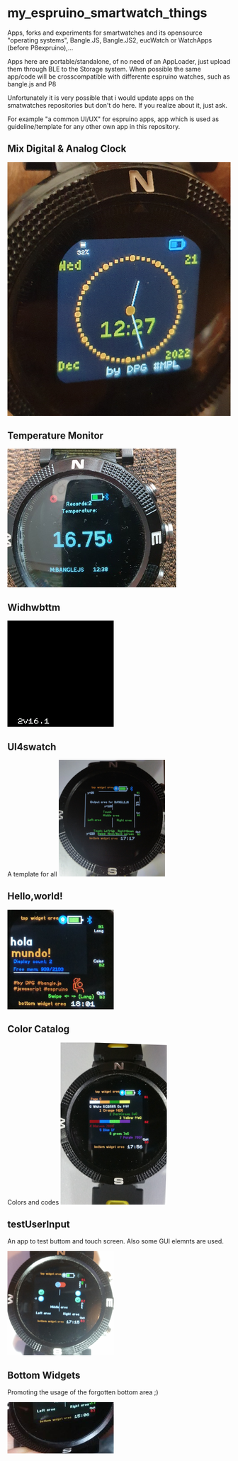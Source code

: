 # my_espruino_smartwatch_things

Apps, forks and experiments for smartwatches and its opensource "operating systems", Bangle.JS, Bangle.JS2, eucWatch or  WatchApps (before P8expruino),...

Apps here are portable/standalone, of no need of an AppLoader, just upload them through BLE to the Storage system.
When possible the same app/code will be crosscompatible with differente espruino watches, such as  bangle.js and P8

Unfortunately it is very possible that i would update apps on the smatwatches repositories but don't do here. If you realize about it, just ask.

For example "a common UI/UX" for espruino apps, app which is used as guideline/template for any other own app in this repository.

## Mix Digital & Analog Clock
![](/mixdiganclock/photo_mixdigan_bjs1.jpg)

## Temperature Monitor
![](/tempmonitor/photo_banglejs1.jpg)

## Widhwbttm
![](/widhwbttm/screenshot.png)

## UI4swatch
A template for all
![](/UI4swatch/UI4swatch_foto.png)

## Hello,world!

![](/helloworld/helloworld_es.png)

## Color Catalog
Colors and codes
![](/color_catalog/color_catalog_foto.png)

## testUserInput
An app to test buttom and touch screen.
Also some GUI elemnts are used.

![](/testuserinput/testUserInput_ss2.png)

## Bottom Widgets
Promoting the usage of the forgotten bottom area ;)

![](/widtextbottom/widTextBottom_ss1.jpg)

